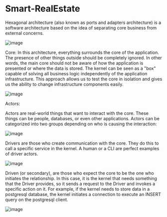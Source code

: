 # Smart-RealEstate

Hexagonal architecture (also known as ports and adapters architecture) is a software architecture based on the idea of separating core business from external concerns.

![image](https://user-images.githubusercontent.com/83599883/232283650-97874249-2ab8-4b0d-b1b5-95ec559f88b4.png)

Core:
In this architecture, everything surrounds the core of the application. The presence of other things outside should be completely ignored. In other words, the main core should not be aware of how the application is presented or where the data is stored.
The kernel can be seen as a "box" capable of solving all business logic independently of the application infrastructure. This approach allows us to test the core in isolation and gives us the ability to change infrastructure components easily.

![image](https://user-images.githubusercontent.com/83599883/232283838-24d15299-1e93-4b53-9841-0ac24c5afbef.png)

Actors:

Actors are real-world things that want to interact with the core. These things can be people, databases, or even other applications.
Actors can be categorized into two groups depending on who is causing the interaction:

![image](https://user-images.githubusercontent.com/83599883/232284085-1320c811-7d6c-4378-9441-a6b1cc2947a4.png)


Drivers are those who create communication with the core. They do this to call a specific service in the kernel.
A human or a CLI are perfect examples of driver actors.

![image](https://user-images.githubusercontent.com/83599883/232284122-2161c6d1-9da1-49d1-a7c3-4ee0c722451b.png)


Driven (or secondary), are those who expect the core to be the one who initiates the relationship. 
In this case, it is the kernel that needs something that the Driver provides, so it sends a request to the Driver and invokes a specific action on it. 
For example, if the kernel needs to store data in a postgresql database, the kernel initiates a connection to execute an INSERT query on the postgresql client.

![image](https://user-images.githubusercontent.com/83599883/232284103-5d4c6c87-cff2-4c20-a770-89fa49de1bad.png)
